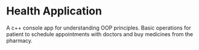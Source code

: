 # Health Application
A c++ console app for understanding OOP principles.
Basic operations for patient to schedule appointments with doctors and buy medicines from the pharmacy.
